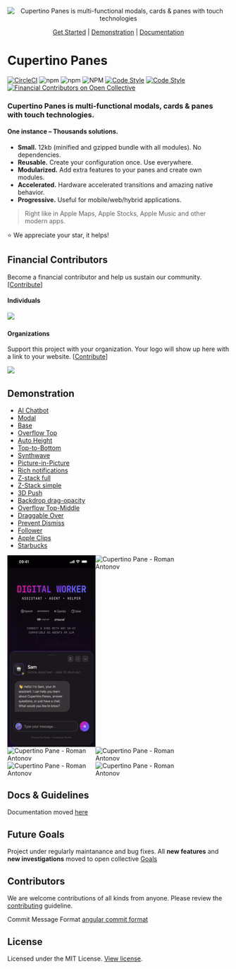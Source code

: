 <p align="center">
     <!-- <img alt="Cupertino Panes is multi-functional modals, cards & panes with touch technologies" src="docs/logo/logo-1-mini.jpg" width="600" /> -->
     <img alt="Cupertino Panes is multi-functional modals, cards & panes with touch technologies" src="docs/logo/logo-2-mini.png" width="600" />
</p>

<p align="center">
  <a href="https://panejs.com/getting-started.html">Get Started</a> |
  <a href="https://panejs.com/demonstration.html">Demonstration</a> |
  <a href="https://panejs.com">Documentation</a>
</p>

# Cupertino Panes

[![CircleCI](https://circleci.com/gh/tech-systems/panes.svg?style=svg)](https://circleci.com/gh/tech-systems/panes)
![npm](https://img.shields.io/npm/v/cupertino-pane)
![npm](https://img.shields.io/npm/dm/cupertino-pane?color=%23007DC5)
![NPM](https://img.shields.io/npm/l/cupertino-pane?color=%23007DC5)
[![Code Style](https://badgen.net/badge/icon/typescript?icon=typescript&label)](https://www.typescriptlang.org/)
[![Code Style](https://badgen.net/badge/code%20style/airbnb/ff5a5f?icon=airbnb)](https://github.com/airbnb/javascript)
[![Financial Contributors on Open Collective](https://opencollective.com/cupertino-pane/all/badge.svg?label=financial+contributors)](https://opencollective.com/cupertino-pane)


<!-- <img src="https://user-images.githubusercontent.com/10646478/79794348-4846bc00-837c-11ea-8b74-7c71fac120aa.png" 
     align="right" alt="Cupertino Pane logo Roman Antonov" width="260px" height="421px"> -->
     
### Cupertino Panes is multi-functional modals, cards & panes with touch technologies. <br>

#### One instance – Thousands solutions. <br>

* **Small.** 12kb (minified and gzipped bundle with all modules). No dependencies.
* **Reusable.** Create your configuration once. Use everywhere.
* **Modularized.** Add extra features to your panes and create own modules.
* **Accelerated.** Hardware accelerated transitions and amazing native behavior.
* **Progressive.** Useful for mobile/web/hybrid applications.

> Right like in Apple Maps, Apple Stocks, Apple Music and other modern apps.

⭐ We appreciate your star, it helps!

## Financial Contributors

Become a financial contributor and help us sustain our community. [[Contribute](https://opencollective.com/cupertino-pane/contribute)]

#### Individuals

<a href="https://opencollective.com/cupertino-pane"><img src="https://opencollective.com/cupertino-pane/individuals.svg?width=890"></a>

#### Organizations

Support this project with your organization. Your logo will show up here with a link to your website. [[Contribute](https://opencollective.com/cupertino-pane/contribute)]

<a href="https://opencollective.com/cupertino-pane"><img src="https://opencollective.com/cupertino-pane/organizations.svg?width=890"></a>

## Demonstration
- [AI Chatbot](https://panejs.com/scene/ai-chatbot/index.html)
- [Modal](https://panejs.com/demo/modal.html)
- [Base](https://panejs.com/demo/base.html)
- [Overflow Top](https://panejs.com/demo/overflow-top.html)
- [Auto Height](https://panejs.com/demo/auto-height.html)
- [Top-to-Bottom](https://panejs.com/demo/top-to-bottom.html)
- [Synthwave](https://panejs.com/demo/synthwave.html)
- [Picture-in-Picture](https://panejs.com/demo/picture-in-picture.html)
- [Rich notifications](https://panejs.com/demo/rich-notifications.html)
- [Z-stack full](https://panejs.com/demo/z-stack-full.html)
- [Z-Stack simple](https://panejs.com/demo/z-stack-simple.html)
- [3D Push](https://panejs.com/demo/3d-push.html)
- [Backdrop drag-opacity](https://panejs.com/demo/backdrop-drag-opacity.html)
- [Overflow Top-Middle](https://panejs.com/demo/overflow-top-middle.html)
- [Draggable Over](https://panejs.com/demo/draggable-over.html)
- [Prevent Dismiss](https://panejs.com/demo/prevent-dismiss.html)
- [Follower](https://panejs.com/demo/follower.html)
- [Apple Clips](https://panejs.com/demo/apple-clips.html)
- [Starbucks](https://panejs.com/demo/starbucks.html)

<div style="display:flex;flex-wrap:wrap;">
  <img style="width: 200px;" width="200" height="433.59" src="docs/images/ai-chatbot.gif?raw=true" alt="Cupertino Pane - Roman Antonov" >
  <img style="width: 200px;" width="200" height="433.59" src="docs/images/custom-transitions.gif?raw=true" alt="Cupertino Pane - Roman Antonov" >
  <img style="width: 200px;" width="200" src="docs/images/picture-in-picture.gif?raw=true" alt="Cupertino Pane - Roman Antonov" >
  <img style="width: 200px;" width="200" src="docs/images/notifications.gif?raw=true" alt="Cupertino Pane - Roman Antonov" >
  <img style="width: 200px;" width="200" src="docs/images/z-stack.gif?raw=true" alt="Cupertino Pane - Roman Antonov" >
  <img style="width: 200px;" width="200" src="docs/images/overflow.gif?raw=true" alt="Cupertino Pane - Roman Antonov" >
</div>

## Docs & Guidelines
Documentation moved [here](https://panejs.com)

## Future Goals
Project under regularly maintanance and bug fixes. 
All **new features** and **new investigations** moved to open collective [Goals](https://opencollective.com/cupertino-pane/conversations/all-goals-and-featured-packages-o60ddaqg)

## Contributors
We are welcome contributions of all kinds from anyone. 
Please review the [contributing](https://github.com/tech-systems/panes/blob/master/CONTRIBUTING.md) guideline.

Commit Message Format [angular commit format](https://github.com/angular/angular/blob/master/CONTRIBUTING.md#-commit-message-format)

## License
Licensed under the MIT License. [View license](/LICENSE).
